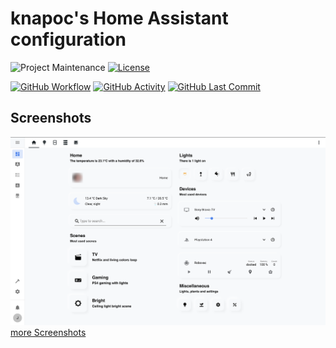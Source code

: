 # knapoc's Home Assistant configuration
![Project Maintenance][maintenance-shield]
[![License][license-shield]](LICENSE.md)

[![GitHub Workflow][config-check-shield]][repo-workflow]
[![GitHub Activity][commit-activity]][repo]
[![GitHub Last Commit][last-commit-shield]][repo]
## Screenshots
![](screenshots/screenshot1.png)
[more Screenshots](screenshots/)

[config-check-shield]: https://github.com/Knapoc/homeassistant-config/workflows/hass-config-check/badge.svg
[last-commit-shield]: https://img.shields.io/github/last-commit/Knapoc/home-assistant-config.svg
[commit-activity]: https://img.shields.io/github/commit-activity/y/Knapoc/home-assistant-config
[maintenance-shield]: https://img.shields.io/maintenance/yes/2023
[license-shield]: https://img.shields.io/github/license/Knapoc/home-assistant-config.svg
[repo]: https://github.com/Knapoc/home-assistant-config/commits/master
[repo-workflow]: https://github.com/Knapoc/home-assistant-config/actions
[screenshot1]: screenshots/screenshot1.png
